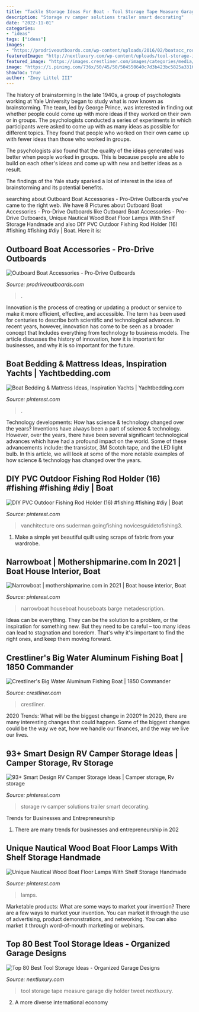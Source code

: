 ```yaml
---
title: "Tackle Storage Ideas For Boat - Tool Storage Tape Measure Garage Diy Holder Tweet Nextluxury"
description: "Storage rv camper solutions trailer smart decorating"
date: "2022-11-01"
categories:
- "ideas"
tags: ["ideas"]
images:
- "https://prodriveoutboards.com/wp-content/uploads/2016/02/boatacc_rodbox.jpg"
featuredImage: "http://nextluxury.com/wp-content/uploads/tool-storage-ideas-tape-measure-holder.jpg"
featured_image: "https://images.crestliner.com/images/categories/media/large/media_97305.jpg"
image: "https://i.pinimg.com/736x/50/45/50/504550640c7d3b423bc5825a33163926.jpg"
ShowToc: true
author: "Zoey Littel III"
---
```



The history of brainstorming
In the late 1940s, a group of psychologists working at Yale University began to study what is now known as brainstorming. The team, led by George Prince, was interested in finding out whether people could come up with more ideas if they worked on their own or in groups.
The psychologists conducted a series of experiments in which participants were asked to come up with as many ideas as possible for different topics. They found that people who worked on their own came up with fewer ideas than those who worked in groups.

The psychologists also found that the quality of the ideas generated was better when people worked in groups. This is because people are able to build on each other's ideas and come up with new and better ideas as a result.

The findings of the Yale study sparked a lot of interest in the idea of brainstorming and its potential benefits.

	

		
searching about Outboard Boat Accessories - Pro-Drive Outboards you've came to the right web. We have 8 Pictures about Outboard Boat Accessories - Pro-Drive Outboards like Outboard Boat Accessories - Pro-Drive Outboards, Unique Nautical Wood Boat Floor Lamps With Shelf Storage Handmade and also DIY PVC Outdoor Fishing Rod Holder (16) #fishing #fishing #diy | Boat. Here it is:
		
    
## Outboard Boat Accessories - Pro-Drive Outboards

<img loading=lazy src="https://prodriveoutboards.com/wp-content/uploads/2016/02/boatacc_rodbox.jpg" onerror="this.onerror=null;this.src='https://tse2.mm.bing.net/th?id=OIP.jCUR7B_5Ae1z3U2RGyHZLwHaFx&amp;pid=15.1';" alt="Outboard Boat Accessories - Pro-Drive Outboards">

_Source: prodriveoutboards.com_

>. 

	

Innovation is the process of creating or updating a product or service to make it more efficient, effective, and accessible. The term has been used for centuries to describe both scientific and technological advances. In recent years, however, innovation has come to be seen as a broader concept that Includes everything from technology to business models. The article discusses the history of innovation, how it is important for businesses, and why it is so important for the future.

    
## Boat Bedding &amp; Mattress Ideas, Inspiration Yachts | Yachtbedding.com

<img loading=lazy src="https://i.pinimg.com/736x/e5/22/aa/e522aab93ce4855acb1027943fc714ef.jpg" onerror="this.onerror=null;this.src='https://tse1.mm.bing.net/th?id=OIP._uikmI9UNNnSognF4GLVAwHaFj&amp;pid=15.1';" alt="Boat Bedding &amp; Mattress Ideas, Inspiration Yachts | Yachtbedding.com">

_Source: pinterest.com_

>. 

	

Technology developments: How has science & technology changed over the years?
Inventions have always been a part of science & technology. However, over the years, there have been several significant technological advances which have had a profound impact on the world. Some of these advancements include: the transistor, 3M Scotch tape, and the LED light bulb. In this article, we will look at some of the more notable examples of how science & technology has changed over the years.

    
## DIY PVC Outdoor Fishing Rod Holder (16) #fishing #fishing #diy | Boat

<img loading=lazy src="https://i.pinimg.com/736x/e7/cb/05/e7cb05c4f17d7e380795bd01010b923c.jpg" onerror="this.onerror=null;this.src='https://tse1.mm.bing.net/th?id=OIP.lXKvCjXJ6U-GQvJ1fCd2agHaFj&amp;pid=15.1';" alt="DIY PVC Outdoor Fishing Rod Holder (16) #fishing #fishing #diy | Boat">

_Source: pinterest.com_

>vanchitecture ons suderman goingfishing novicesguidetofishing3. 

	

1. Make a simple yet beautiful quilt using scraps of fabric from your wardrobe.

    
## Narrowboat | Mothershipmarine.com In 2021 | Boat House Interior, Boat

<img loading=lazy src="https://i.pinimg.com/736x/50/45/50/504550640c7d3b423bc5825a33163926.jpg" onerror="this.onerror=null;this.src='https://tse3.mm.bing.net/th?id=OIP.vfzbdWYU6jlZ-OYqryvHigHaLH&amp;pid=15.1';" alt="Narrowboat | mothershipmarine.com in 2021 | Boat house interior, Boat">

_Source: pinterest.com_

>narrowboat houseboat houseboats barge metadescription. 

	

Ideas can be everything. They can be the solution to a problem, or the inspiration for something new. But they need to be careful – too many ideas can lead to stagnation and boredom. That's why it's important to find the right ones, and keep them moving forward.

    
## Crestliner&#039;s Big Water Aluminum Fishing Boat | 1850 Commander

<img loading=lazy src="https://images.crestliner.com/images/categories/media/large/media_97305.jpg" onerror="this.onerror=null;this.src='https://tse3.mm.bing.net/th?id=OIP.A_YJBJYwhcN4cNutSzg0cgHaE0&amp;pid=15.1';" alt="Crestliner&#039;s Big Water Aluminum Fishing Boat | 1850 Commander">

_Source: crestliner.com_

>crestliner. 

	

2020 Trends: What will be the biggest change in 2020?
In 2020, there are many interesting changes that could happen. Some of the biggest changes could be the way we eat, how we handle our finances, and the way we live our lives.

    
## 93+ Smart Design RV Camper Storage Ideas | Camper Storage, Rv Storage

<img loading=lazy src="https://i.pinimg.com/736x/dc/33/18/dc3318342bd794efef580801efd9f8e8.jpg" onerror="this.onerror=null;this.src='https://tse2.mm.bing.net/th?id=OIP.k8fsu5wm9OCJUkqKt8SHowHaLu&amp;pid=15.1';" alt="93+ Smart Design RV Camper Storage Ideas | Camper storage, Rv storage">

_Source: pinterest.com_

>storage rv camper solutions trailer smart decorating. 

	

Trends for Businesses and Entrepreneurship
1. There are many trends for businesses and entrepreneurship in 202
    
## Unique Nautical Wood Boat Floor Lamps With Shelf Storage Handmade

<img loading=lazy src="https://i.pinimg.com/736x/ab/53/82/ab53827da00fcf3e8129b5da34e5ab83.jpg" onerror="this.onerror=null;this.src='https://tse3.mm.bing.net/th?id=OIP.rTE_aZMdgesakFgD6pwUjAHaKV&amp;pid=15.1';" alt="Unique Nautical Wood Boat Floor Lamps With Shelf Storage Handmade">

_Source: pinterest.com_

>lamps. 

	

Marketable products: What are some ways to market your invention?
There are a few ways to market your invention. You can market it through the use of advertising, product demonstrations, and networking. You can also market it through word-of-mouth marketing or webinars.

    
## Top 80 Best Tool Storage Ideas - Organized Garage Designs

<img loading=lazy src="http://nextluxury.com/wp-content/uploads/tool-storage-ideas-tape-measure-holder.jpg" onerror="this.onerror=null;this.src='https://tse4.mm.bing.net/th?id=OIP.qnb-cDTUFUkXrJTKCgvegwHaHa&amp;pid=15.1';" alt="Top 80 Best Tool Storage Ideas - Organized Garage Designs">

_Source: nextluxury.com_

>tool storage tape measure garage diy holder tweet nextluxury. 

	

2. A more diverse international economy 

